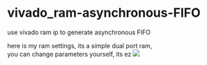 # vivado_ram-asynchronous-FIFO
use vivado ram ip to generate asynchronous FIFO

here is my ram settings, its a simple dual port ram, \
you can change parameters yourself, its ez
<a href="https://sm.ms/image/PJs5jxIlwEWaQMi" target="_blank"><img src="https://i.loli.net/2021/04/30/PJs5jxIlwEWaQMi.png" ></a>
